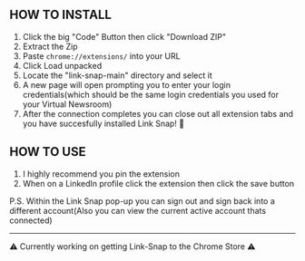 ## HOW TO INSTALL

1. Click the big "Code" Button then click "Download ZIP"
2. Extract the Zip
3. Paste `chrome://extensions/` into your URL
4. Click Load unpacked
5. Locate the "link-snap-main" directory and select it
6. A new page will open prompting you to enter your login credentials(which should be the same login credentials you used for your Virtual Newsroom)
7. After the connection completes you can close out all extension tabs and you have succesfully installed Link Snap! 🎉

## HOW TO USE
1. I highly recommend you pin the extension
2. When on a LinkedIn profile click the extension then click the save button

P.S. Within the Link Snap pop-up you can sign out and sign back into a different account(Also you can view the current active account thats connected)

----

⚠️ Currently working on getting Link-Snap to the Chrome Store ⚠️
